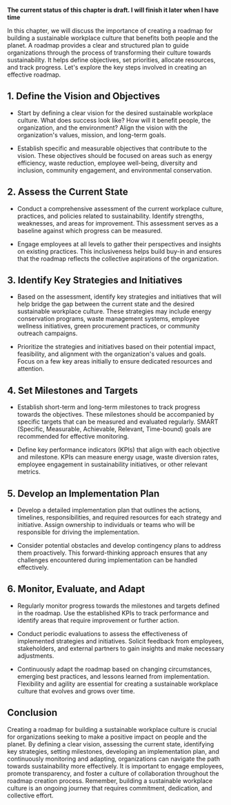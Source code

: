 **The current status of this chapter is draft. I will finish it later when I have time**

In this chapter, we will discuss the importance of creating a roadmap for building a sustainable workplace culture that benefits both people and the planet. A roadmap provides a clear and structured plan to guide organizations through the process of transforming their culture towards sustainability. It helps define objectives, set priorities, allocate resources, and track progress. Let's explore the key steps involved in creating an effective roadmap.

**1. Define the Vision and Objectives**
---------------------------------------

* Start by defining a clear vision for the desired sustainable workplace culture. What does success look like? How will it benefit people, the organization, and the environment? Align the vision with the organization's values, mission, and long-term goals.

* Establish specific and measurable objectives that contribute to the vision. These objectives should be focused on areas such as energy efficiency, waste reduction, employee well-being, diversity and inclusion, community engagement, and environmental conservation.

**2. Assess the Current State**
-------------------------------

* Conduct a comprehensive assessment of the current workplace culture, practices, and policies related to sustainability. Identify strengths, weaknesses, and areas for improvement. This assessment serves as a baseline against which progress can be measured.

* Engage employees at all levels to gather their perspectives and insights on existing practices. This inclusiveness helps build buy-in and ensures that the roadmap reflects the collective aspirations of the organization.

**3. Identify Key Strategies and Initiatives**
----------------------------------------------

* Based on the assessment, identify key strategies and initiatives that will help bridge the gap between the current state and the desired sustainable workplace culture. These strategies may include energy conservation programs, waste management systems, employee wellness initiatives, green procurement practices, or community outreach campaigns.

* Prioritize the strategies and initiatives based on their potential impact, feasibility, and alignment with the organization's values and goals. Focus on a few key areas initially to ensure dedicated resources and attention.

**4. Set Milestones and Targets**
---------------------------------

* Establish short-term and long-term milestones to track progress towards the objectives. These milestones should be accompanied by specific targets that can be measured and evaluated regularly. SMART (Specific, Measurable, Achievable, Relevant, Time-bound) goals are recommended for effective monitoring.

* Define key performance indicators (KPIs) that align with each objective and milestone. KPIs can measure energy usage, waste diversion rates, employee engagement in sustainability initiatives, or other relevant metrics.

**5. Develop an Implementation Plan**
-------------------------------------

* Develop a detailed implementation plan that outlines the actions, timelines, responsibilities, and required resources for each strategy and initiative. Assign ownership to individuals or teams who will be responsible for driving the implementation.

* Consider potential obstacles and develop contingency plans to address them proactively. This forward-thinking approach ensures that any challenges encountered during implementation can be handled effectively.

**6. Monitor, Evaluate, and Adapt**
-----------------------------------

* Regularly monitor progress towards the milestones and targets defined in the roadmap. Use the established KPIs to track performance and identify areas that require improvement or further action.

* Conduct periodic evaluations to assess the effectiveness of implemented strategies and initiatives. Solicit feedback from employees, stakeholders, and external partners to gain insights and make necessary adjustments.

* Continuously adapt the roadmap based on changing circumstances, emerging best practices, and lessons learned from implementation. Flexibility and agility are essential for creating a sustainable workplace culture that evolves and grows over time.

**Conclusion**
--------------

Creating a roadmap for building a sustainable workplace culture is crucial for organizations seeking to make a positive impact on people and the planet. By defining a clear vision, assessing the current state, identifying key strategies, setting milestones, developing an implementation plan, and continuously monitoring and adapting, organizations can navigate the path towards sustainability more effectively. It is important to engage employees, promote transparency, and foster a culture of collaboration throughout the roadmap creation process. Remember, building a sustainable workplace culture is an ongoing journey that requires commitment, dedication, and collective effort.

